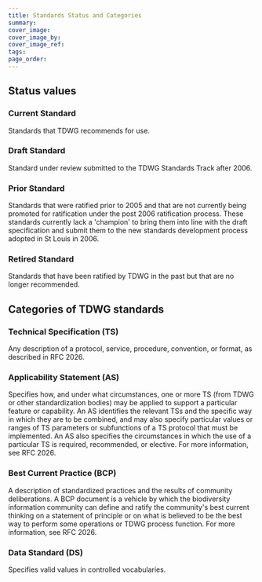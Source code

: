 ```yaml
---
title: Standards Status and Categories
summary: 
cover_image: 
cover_image_by: 
cover_image_ref: 
tags: 
page_order: 
---
```


## Status values

### Current Standard  

Standards that TDWG recommends for use.

### Draft Standard  

Standard under review submitted to the TDWG Standards Track after 2006.

### Prior Standard  

Standards that were ratified prior to 2005 and that are not currently being promoted for ratification under the post 2006 ratification process. These standards currently lack a 'champion' to bring them into line with the draft specification and submit them to the new standards development process adopted in St Louis in 2006.

### Retired Standard  

Standards that have been ratified by TDWG in the past but that are no longer recommended.  


## Categories of TDWG standards

### Technical Specification (TS)

Any description of a protocol, service, procedure, convention, or format, as described in RFC 2026.

### Applicability Statement (AS)

Specifies how, and under what circumstances, one or more TS (from TDWG or other standardization bodies) may be applied to support a particular feature or capability. An AS identifies the relevant TSs and the specific way in which they are to be combined, and may also specify particular values or ranges of TS parameters or subfunctions of a TS protocol that must be implemented. An AS also specifies the circumstances in which the use of a particular TS is required, recommended, or elective. For more information, see RFC 2026.

### Best Current Practice (BCP)

A description of standardized practices and the results of community deliberations. A BCP document is a vehicle by which the biodiversity information community can define and ratify the community's best current thinking on a statement of principle or on what is believed to be the best way to perform some operations or TDWG process function. For more information, see RFC 2026.

### Data Standard (DS)

Specifies valid values in controlled vocabularies.

